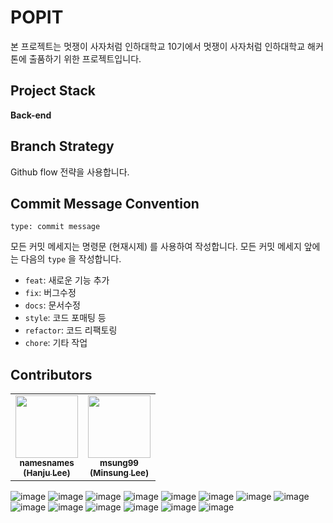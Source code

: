# POPIT

본 프로젝트는 멋쟁이 사자처럼 인하대학교 10기에서 멋쟁이 사자처럼 인하대학교 해커톤에 출품하기 위한 프로젝트입니다.

## Project Stack

**Back-end**


## Branch Strategy

Github flow 전략을 사용합니다.

## Commit Message Convention

```
type: commit message
```

모든 커밋 메세지는 명령문 (현재시제) 를 사용하여 작성합니다. 모든 커밋 메세지 앞에는 다음의 `type` 을 작성합니다.

- `feat`: 새로운 기능 추가
- `fix`: 버그수정
- `docs`: 문서수정
- `style`: 코드 포매팅 등
- `refactor`: 코드 리팩토링
- `chore`: 기타 작업

## Contributors

<table>
   <tr>
      <td align="center"><a href="https://github.com/namesnames"><img src="https://avatars.githubusercontent.com/u/103047410?v=4" width="100px;" alt=""/><br /><sub><b>namesnames<br/>(Hanju Lee)</b></sub></a></td>
      <td align="center"><a href="https://github.com/msung99"><img src="https://avatars.githubusercontent.com/u/88240193?v=4" width="100px;" alt=""/><br /><sub><b>msung99<br/>(Minsung Lee)</b></sub></a></td>
   </tr>
</table>

![image](https://user-images.githubusercontent.com/103047410/181846432-3b4d596b-cbdd-4434-9107-cee1211d3d36.png)
![image](https://user-images.githubusercontent.com/103047410/181846545-7ec07618-432d-4800-b0a3-1de7dcd38960.png)
![image](https://user-images.githubusercontent.com/103047410/181846583-3228dbdf-e1be-42fc-9440-545f29414f7b.png)
![image](https://user-images.githubusercontent.com/103047410/181846613-250612c1-1227-4f74-9932-824cdf3da25a.png)
![image](https://user-images.githubusercontent.com/103047410/181846635-4ef148f3-d3dc-41a0-9877-6a6d67b33f2f.png)
![image](https://user-images.githubusercontent.com/103047410/181846691-233ad4ee-9e60-48c5-814f-5b7fc09d6355.png)
![image](https://user-images.githubusercontent.com/103047410/181846717-24afffab-595c-4cf4-beba-ffcbd5651b1d.png)
![image](https://user-images.githubusercontent.com/103047410/181846762-7148fad2-ec03-46f3-a744-cdfabb30e6a7.png)
![image](https://user-images.githubusercontent.com/103047410/181846792-2ee69123-4176-43d5-bbf1-5de058dd35d4.png)
![image](https://user-images.githubusercontent.com/103047410/181846825-6ca05a08-38f9-45f4-9b55-a83833dcc179.png)
![image](https://user-images.githubusercontent.com/103047410/181846856-5c6125b1-3570-4b82-a690-56303c55d6e7.png)
![image](https://user-images.githubusercontent.com/103047410/181846886-d420f668-d47e-40fe-b424-54fcfe202513.png)
![image](https://user-images.githubusercontent.com/103047410/181846905-f7cdc7fa-1c22-4c08-96e6-dd54149df8e4.png)
![image](https://user-images.githubusercontent.com/103047410/181846920-903b7d56-3f7e-4d55-8580-48877375b600.png)












